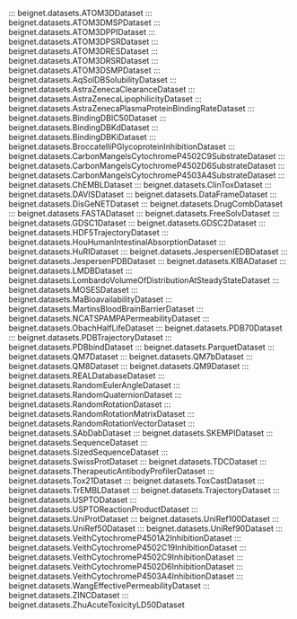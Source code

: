 ::: beignet.datasets.ATOM3DDataset
::: beignet.datasets.ATOM3DMSPDataset
::: beignet.datasets.ATOM3DPPIDataset
::: beignet.datasets.ATOM3DPSRDataset
::: beignet.datasets.ATOM3DRESDataset
::: beignet.datasets.ATOM3DRSRDataset
::: beignet.datasets.ATOM3DSMPDataset
::: beignet.datasets.AqSolDBSolubilityDataset
::: beignet.datasets.AstraZenecaClearanceDataset
::: beignet.datasets.AstraZenecaLipophilicityDataset
::: beignet.datasets.AstraZenecaPlasmaProteinBindingRateDataset
::: beignet.datasets.BindingDBIC50Dataset
::: beignet.datasets.BindingDBKdDataset
::: beignet.datasets.BindingDBKiDataset
::: beignet.datasets.BroccatelliPGlycoproteinInhibitionDataset
::: beignet.datasets.CarbonMangelsCytochromeP4502C9SubstrateDataset
::: beignet.datasets.CarbonMangelsCytochromeP4502D6SubstrateDataset
::: beignet.datasets.CarbonMangelsCytochromeP4503A4SubstrateDataset
::: beignet.datasets.ChEMBLDataset
::: beignet.datasets.ClinToxDataset
::: beignet.datasets.DAVISDataset
::: beignet.datasets.DataFrameDataset
::: beignet.datasets.DisGeNETDataset
::: beignet.datasets.DrugCombDataset
::: beignet.datasets.FASTADataset
::: beignet.datasets.FreeSolvDataset
::: beignet.datasets.GDSC1Dataset
::: beignet.datasets.GDSC2Dataset
::: beignet.datasets.HDF5TrajectoryDataset
::: beignet.datasets.HouHumanIntestinalAbsorptionDataset
::: beignet.datasets.HuRIDataset
::: beignet.datasets.JespersenIEDBDataset
::: beignet.datasets.JespersenPDBDataset
::: beignet.datasets.KIBADataset
::: beignet.datasets.LMDBDataset
::: beignet.datasets.LombardoVolumeOfDistributionAtSteadyStateDataset
::: beignet.datasets.MOSESDataset
::: beignet.datasets.MaBioavailabilityDataset
::: beignet.datasets.MartinsBloodBrainBarrierDataset
::: beignet.datasets.NCATSPAMPAPermeabilityDataset
::: beignet.datasets.ObachHalfLifeDataset
::: beignet.datasets.PDB70Dataset
::: beignet.datasets.PDBTrajectoryDataset
::: beignet.datasets.PDBbindDataset
::: beignet.datasets.ParquetDataset
::: beignet.datasets.QM7Dataset
::: beignet.datasets.QM7bDataset
::: beignet.datasets.QM8Dataset
::: beignet.datasets.QM9Dataset
::: beignet.datasets.REALDatabaseDataset
::: beignet.datasets.RandomEulerAngleDataset
::: beignet.datasets.RandomQuaternionDataset
::: beignet.datasets.RandomRotationDataset
::: beignet.datasets.RandomRotationMatrixDataset
::: beignet.datasets.RandomRotationVectorDataset
::: beignet.datasets.SAbDabDataset
::: beignet.datasets.SKEMPIDataset
::: beignet.datasets.SequenceDataset
::: beignet.datasets.SizedSequenceDataset
::: beignet.datasets.SwissProtDataset
::: beignet.datasets.TDCDataset
::: beignet.datasets.TherapeuticAntibodyProfilerDataset
::: beignet.datasets.Tox21Dataset
::: beignet.datasets.ToxCastDataset
::: beignet.datasets.TrEMBLDataset
::: beignet.datasets.TrajectoryDataset
::: beignet.datasets.USPTODataset
::: beignet.datasets.USPTOReactionProductDataset
::: beignet.datasets.UniProtDataset
::: beignet.datasets.UniRef100Dataset
::: beignet.datasets.UniRef50Dataset
::: beignet.datasets.UniRef90Dataset
::: beignet.datasets.VeithCytochromeP4501A2InhibitionDataset
::: beignet.datasets.VeithCytochromeP4502C19InhibitionDataset
::: beignet.datasets.VeithCytochromeP4502C9InhibitionDataset
::: beignet.datasets.VeithCytochromeP4502D6InhibitionDataset
::: beignet.datasets.VeithCytochromeP4503A4InhibitionDataset
::: beignet.datasets.WangEffectivePermeabilityDataset
::: beignet.datasets.ZINCDataset
::: beignet.datasets.ZhuAcuteToxicityLD50Dataset
